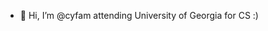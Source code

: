 - 👋 Hi, I’m @cyfam
attending University of Georgia for CS
:)

<!---
cyfam/cyfam is a ✨ special ✨ repository because its `README.md` (this file) appears on your GitHub profile.
You can click the Preview link to take a look at your changes.
--->
